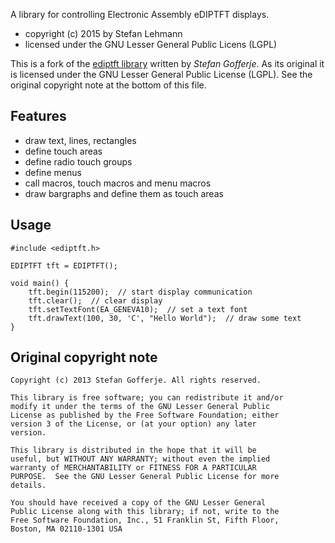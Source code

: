 
A library for controlling Electronic Assembly eDIPTFT displays.

* copyright (c) 2015 by Stefan Lehmann
* licensed under the GNU Lesser General Public Licens (LGPL)

This is a fork of the [ediptft library][edip1] written by *Stefan Gofferje*.
As its original it is licensed under the GNU Lesser General Public License
(LGPL). See the original copyright note at the bottom of this file.

## Features

* draw text, lines, rectangles
* define touch areas
* define radio touch groups
* define menus
* call macros, touch macros and menu macros
* draw bargraphs and define them as touch areas

## Usage

    #include <ediptft.h>

    EDIPTFT tft = EDIPTFT();

    void main() {
        tft.begin(115200);  // start display communication
        tft.clear();  // clear display
        tft.setTextFont(EA_GENEVA10);  // set a text font
        tft.drawText(100, 30, 'C', "Hello World");  // draw some text
    }


## Original copyright note

    Copyright (c) 2013 Stefan Gofferje. All rights reserved.

    This library is free software; you can redistribute it and/or
    modify it under the terms of the GNU Lesser General Public
    License as published by the Free Software Foundation; either
    version 3 of the License, or (at your option) any later
    version.

    This library is distributed in the hope that it will be
    useful, but WITHOUT ANY WARRANTY; without even the implied
    warranty of MERCHANTABILITY or FITNESS FOR A PARTICULAR
    PURPOSE.  See the GNU Lesser General Public License for more
    details.

    You should have received a copy of the GNU Lesser General
    Public License along with this library; if not, write to the
    Free Software Foundation, Inc., 51 Franklin St, Fifth Floor,
    Boston, MA 02110-1301 USA

[edip1]:https://github.com/sgofferj/EDIPTFT